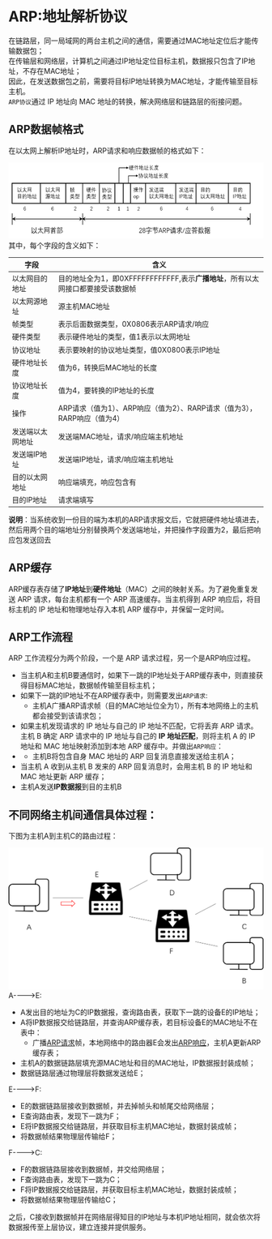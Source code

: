# ARP:地址解析协议  
在链路层，同一局域网的两台主机之间的通信，需要通过MAC地址定位后才能传输数据包；  
在传输层和网络层，计算机之间通过IP地址定位目标主机，数据报只包含了IP地址，不存在MAC地址；  
因此，在发送数据包之前，需要将目标IP地址转换为MAC地址，才能传输至目标主机。  
`ARP协议`通过 IP 地址向 MAC 地址的转换，解决网络层和链路层的衔接问题。

## ARP数据帧格式
在以太网上解析IP地址时，ARP请求和响应数据帧的格式如下：  
<div align=left><img width="750" height="150" src="./images/以太网ARP数据帧格式.png"/></div>   
其中，每个字段的含义如下： 
 
|字段|含义|
|-|-|
|以太网目的地址|目的地址全为1，即0XFFFFFFFFFFFF,表示**广播地址**，所有以太网接口都要接受该数据帧|
|以太网源地址|源主机MAC地址|
|帧类型|表示后面数据类型，0X0806表示ARP请求/响应|
|硬件类型|表示硬件地址的类型，值1表示以太网地址|
|协议地址|表示要映射的协议地址类型，值0X0800表示IP地址|
|硬件地址长度|值为6，转换后MAC地址的长度|
|协议地址长度|值为4，要转换的IP地址的长度|
|操作|ARP请求（值为1）、ARP响应（值为2）、RARP请求（值为3），RARP响应（值为4）|
|发送端以太网地址|发送端MAC地址，请求/响应端主机地址|
|发送端IP地址|发送端IP地址，请求/响应端主机地址|
|目的以太网地址|响应端填充，响应包含有|
|目的IP地址|请求端填写|  

**说明**：当系统收到一份目的端为本机的ARP请求报文后，它就把硬件地址填进去，然后用两个目的端地址分别替换两个发送端地址，并把操作字段置为2，最后把响应包发送回去

## ARP缓存
ARP缓存表存储了**IP地址**到**硬件地址**（MAC）之间的映射关系。为了避免重复发送 ARP 请求，每台主机都有一个 ARP 高速缓存。当主机得到 ARP 响应后，将目标主机的 IP 地址和物理地址存入本机 ARP 缓存中，并保留一定时间。

## ARP工作流程
ARP 工作流程分为两个阶段，一个是 ARP 请求过程，另一个是ARP响应过程。 
- 当主机A和主机B要通信时，如果下一跳的IP地址处于ARP缓存表中，则直接获得目标MAC地址，数据帧传输至目标主机；
- 如果下一跳的IP地址不在ARP缓存表中，则需要发出<span id="ARP请求"></span>`ARP请求`:  
  - 主机A广播ARP请求帧（目的MAC地址位全为1），所有本地网络上的主机都会接受到该请求包；
- 如果主机发现请求的 IP 地址与自己的 IP 地址不匹配，它将丢弃 ARP 请求。主机 B 确定 ARP 请求中的 IP 地址与自己的 **IP 地址匹配**，则将主机 A 的 IP 地址和 MAC 地址映射添加到本地 ARP 缓存中。并做出<span id="ARP响应"></span>`ARP响应`：  
- -  主机B将包含自身 MAC 地址的 ARP 回复消息直接发送给主机A；
- 当主机 A 收到从主机 B 发来的 ARP 回复消息时，会用主机 B 的 IP 地址和 MAC 地址更新 ARP 缓存；
- 主机A发送**IP数据报**到目的主机B 
 
## 不同网络主机间通信具体过程：
下图为主机A到主机C的路由过程：  
<div align=left><img width="550" height="280" src="./images/数据路由过程.png"/></div>  
 A---->E: 
 
- A发出目的地址为C的IP数据报，查询路由表，获取下一跳的设备E的IP地址；
- A将IP数据报交给链路层，并查询ARP缓存表，若目标设备E的MAC地址不在表中：    
  - 广播[ARP请求](#myjump)帧，本地网络中的路由器E会发出[ARP响应](#myjump)，主机A更新ARP缓存表；
- 主机A的数据链路层填充源MAC地址和目的MAC地址，IP数据报封装成帧；
- 数据链路层通过物理层将数据发送给E；

 E---->F:
 
- E的数据链路层接收到数据帧，并去掉帧头和帧尾交给网络层；
- E查询路由表，发现下一跳为F；
- E将IP数据报交给链路层，并获取目标主机MAC地址，数据封装成帧；
- 将数据帧结果物理层传输给F；

 F---->C:

- F的数据链路层接收到数据帧，并交给网络层；
- F查询路由表，发现下一跳为C；
- F将IP数据报交给链路层，并获取目标主机MAC地址，数据封装成帧；
- 将数据帧结果物理层传输给C；

之后，C接收到数据帧并在网络层得知目的IP地址与本机IP地址相同，就会依次将数据报传至上层协议，建立连接并提供服务。



